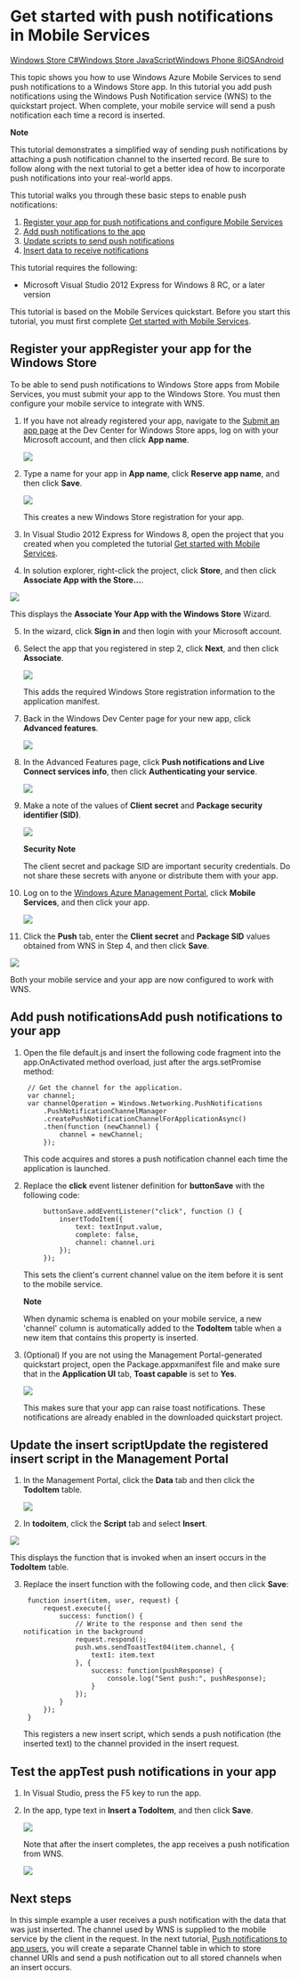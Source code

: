 <!-- <properties linkid="develop-mobile-tutorials-get-started-with-push-js" urlDisplayName="Get Started with Push (JS)" pageTitle="Get started with push notifications (JavaScript)" metaKeywords="" metaDescription="Learn how to use push notifications in your Windows Store app with Windows Azure Mobile Services." metaCanonical="http://www.windowsazure.com/en-us/develop/mobile/tutorials/get-started-with-push-dotnet/" disqusComments="1" umbracoNaviHide="1" />

<div chunk="../chunks/article-left-menu-windows-store.md" /> -->

# Get started with push notifications in Mobile Services
<div class="dev-center-tutorial-selector"> 
	<a href="/en-us/develop/mobile/tutorials/get-started-with-push-dotnet" title="Windows Store C#">Windows Store C#</a><a href="/en-us/develop/mobile/tutorials/get-started-with-push-js" title="Windows Store JavaScript" class="current">Windows Store JavaScript</a><a href="/en-us/develop/mobile/tutorials/get-started-with-push-wp8" title="Windows Phone 8">Windows Phone 8</a><a href="/en-us/develop/mobile/tutorials/get-started-with-push-ios" title="iOS">iOS</a><a href="/en-us/develop/mobile/tutorials/get-started-with-push-android" title="Android">Android</a> 
</div>	


This topic shows you how to use Windows Azure Mobile Services to send push notifications to a Windows Store app. 
In this tutorial you add push notifications using the Windows Push Notification service (WNS) to the quickstart project. When complete, your mobile service will send a push notification each time a record is inserted.

   <div class="dev-callout"><b>Note</b>
   <p>This tutorial demonstrates a simplified way of sending push notifications by attaching a push notification channel to the inserted record. Be sure to follow along with the next tutorial to get a better idea of how to incorporate push notifications into your real-world apps.</p>
   </div>

This tutorial walks you through these basic steps to enable push notifications:

1. [Register your app for push notifications and configure Mobile Services]
2. [Add push notifications to the app]
3. [Update scripts to send push notifications]
4. [Insert data to receive notifications]

This tutorial requires the following:

+ Microsoft Visual Studio 2012 Express for Windows 8 RC, or a later version

This tutorial is based on the Mobile Services quickstart. Before you start this tutorial, you must first complete [Get started with Mobile Services]. 

<h2><a name="register"></a><span class="short-header">Register your app</span>Register your app for the Windows Store</h2>

To be able to send push notifications to Windows Store apps from Mobile Services, you must submit your app to the Windows Store. You must then configure your mobile service to integrate with WNS.

1. If you have not already registered your app, navigate to the [Submit an app page] at the Dev Center for Windows Store apps, log on with your Microsoft account, and then click **App name**.

   ![][0]

2. Type a name for your app in **App name**, click **Reserve app name**, and then click **Save**.

   ![][1]

   This creates a new Windows Store registration for your app.

3. In Visual Studio 2012 Express for Windows 8, open the project that you created when you completed the tutorial [Get started with Mobile Services].

4. In solution explorer, right-click the project, click **Store**, and then click **Associate App with the Store...**. 

  ![][2]

   This displays the **Associate Your App with the Windows Store** Wizard.

5. In the wizard, click **Sign in** and then login with your Microsoft account.

6. Select the app that you registered in step 2, click **Next**, and then click **Associate**.

   ![][3]

   This adds the required Windows Store registration information to the application manifest.    

7. Back in the Windows Dev Center page for your new app, click **Advanced features**. 

   ![][4] 

8. In the Advanced Features page, click **Push notifications and Live Connect services info**, then click **Authenticating your service**.

   ![][16]

9. Make a note of the values of **Client secret** and **Package security identifier (SID)**.  

   ![][5]

    <div class="dev-callout"><b>Security Note</b>
	<p>The client secret and package SID are important security credentials. Do not share these secrets with anyone or distribute them with your app.</p>
    </div> 

9. Log on to the [Windows Azure Management Portal], click **Mobile Services**, and then click your app.

   ![][9]

10. Click the **Push** tab, enter the **Client secret** and **Package SID** values obtained from WNS in Step 4, and then click **Save**.

   ![][10]

Both your mobile service and your app are now configured to work with WNS.

<h2><a name="add-push"></a><span class="short-header">Add push notifications</span>Add push notifications to your app</h2>

1. Open the file default.js and insert the following code fragment into the app.OnActivated method overload, just after the args.setPromise method:

        // Get the channel for the application.
        var channel;
        var channelOperation = Windows.Networking.PushNotifications
            .PushNotificationChannelManager
            .createPushNotificationChannelForApplicationAsync()
            .then(function (newChannel) {
                channel = newChannel;
            });

   This code acquires and stores a push notification channel each time the application is launched.
		
5. Replace the **click** event listener definition for **buttonSave** with the following code:
        
	        buttonSave.addEventListener("click", function () {
	            insertTodoItem({
	                text: textInput.value,
	                complete: false,
	                channel: channel.uri
	            });
	        });

   This sets the client's current channel value on the item before it is sent to the mobile service.

    <div class="dev-callout"><b>Note</b>
	<p>When dynamic schema is enabled on your mobile service, a new 'channel' column is automatically added to the <strong>TodoItem</strong> table when a new item that contains this property is inserted.</p>
    </div>

6. (Optional) If you are not using the Management Portal-generated quickstart project, open the Package.appxmanifest file and make sure that in the **Application UI** tab, **Toast capable** is set to **Yes**.

   ![][15]

   This makes sure that your app can raise toast notifications. These notifications are already enabled in the downloaded quickstart project.

<h2><a name="update-scripts"></a><span class="short-header">Update the insert script</span>Update the registered insert script in the Management Portal</h2>

1. In the Management Portal, click the **Data** tab and then click the **TodoItem** table. 

   ![][11]

2. In **todoitem**, click the **Script** tab and select **Insert**.
   
  ![][12]

   This displays the function that is invoked when an insert occurs in the **TodoItem** table.

3. Replace the insert function with the following code, and then click **Save**:

        function insert(item, user, request) {
            request.execute({
                success: function() {
                    // Write to the response and then send the notification in the background
                    request.respond();
                    push.wns.sendToastText04(item.channel, {
                        text1: item.text
                    }, {
                        success: function(pushResponse) {
                            console.log("Sent push:", pushResponse);
                        }
                    });
                }
            });
        }

   This registers a new insert script, which sends a push notification (the inserted text) to the channel provided in the insert request.

<h2><a name="test"></a><span class="short-header">Test the app</span>Test push notifications in your app</h2>

1. In Visual Studio, press the F5 key to run the app.

2. In the app, type text in **Insert a TodoItem**, and then click **Save**.

   ![][13]

   Note that after the insert completes, the app receives a push notification from WNS.

   ![][14]

## <a name="next-steps"> </a>Next steps

In this simple example a user receives a push notification with the data that was just inserted. The channel used by WNS is supplied to the mobile service by the client in the request. In the next tutorial, [Push notifications to app users], you will create a separate Channel table in which to store channel URIs and send a push notification out to all stored channels when an insert occurs. 

<!-- Anchors. -->
[Register your app for push notifications and configure Mobile Services]: #register
[Update scripts to send push notifications]: #update-scripts
[Add push notifications to the app]: #add-push
[Insert data to receive notifications]: #test
[Next Steps]:#next-steps

<!-- Images. -->
[0]: ../Media/mobile-services-submit-win8-app.png
[1]: ../Media/mobile-services-win8-app-name.png
[2]: ../Media/mobile-services-store-association.png
[3]: ../Media/mobile-services-select-app-name.png
[4]: ../Media/mobile-services-win8-edit-app.png
[5]: ../Media/mobile-services-win8-app-push-auth.png
[6]: ../Media/mobile-services-win8-app-advanced.png
[7]: ../Media/mobile-services-win8-app-push-connect.png
[8]: ../Media/mobile-services-win8-app-push-auth.png
[9]: ../Media/mobile-services-selection.png
[10]: ../Media/mobile-push-tab.png
[11]: ../Media/mobile-portal-data-tables.png
[12]: ../Media/mobile-insert-script-push2.png
[13]: ../Media/mobile-quickstart-push1.png
[14]: ../Media/mobile-quickstart-push2.png
[15]: ../Media/mobile-app-enable-toast-win8.png
[16]: ../Media/mobile-services-win8-app-push-connect.png

<!-- URLs. -->
[Submit an app page]: http://go.microsoft.com/fwlink/p/?LinkID=266582
[My Applications]: http://go.microsoft.com/fwlink/p/?LinkId=262039
[Live SDK for Windows]: http://go.microsoft.com/fwlink/p/?LinkId=262253
[Get started with Mobile Services]: /en-us/develop/mobile/tutorials/get-started/
[Get started with data]: ./mobile-services-get-started-with-data-js.md
[Get started with authentication]: ./mobile-services-get-started-with-users-js.md
[Get started with push notifications]: ./mobile-services-get-started-with-push-js.md
[Push notifications to app users]: ./mobile-services-push-notifications-to-app-users-js.md
[Authorize users with scripts]: ./mobile-services-authorize-users-js.md
[JavaScript and HTML]: ./mobile-services-get-started-with-push-js.md
[WindowsAzure.com]: http://www.windowsazure.com/
[Windows Azure Management Portal]: https://manage.windowsazure.com/
[Windows Developer Preview registration steps for Mobile Services]: ../HowTo/mobile-services-windows-developer-preview-registration.md
